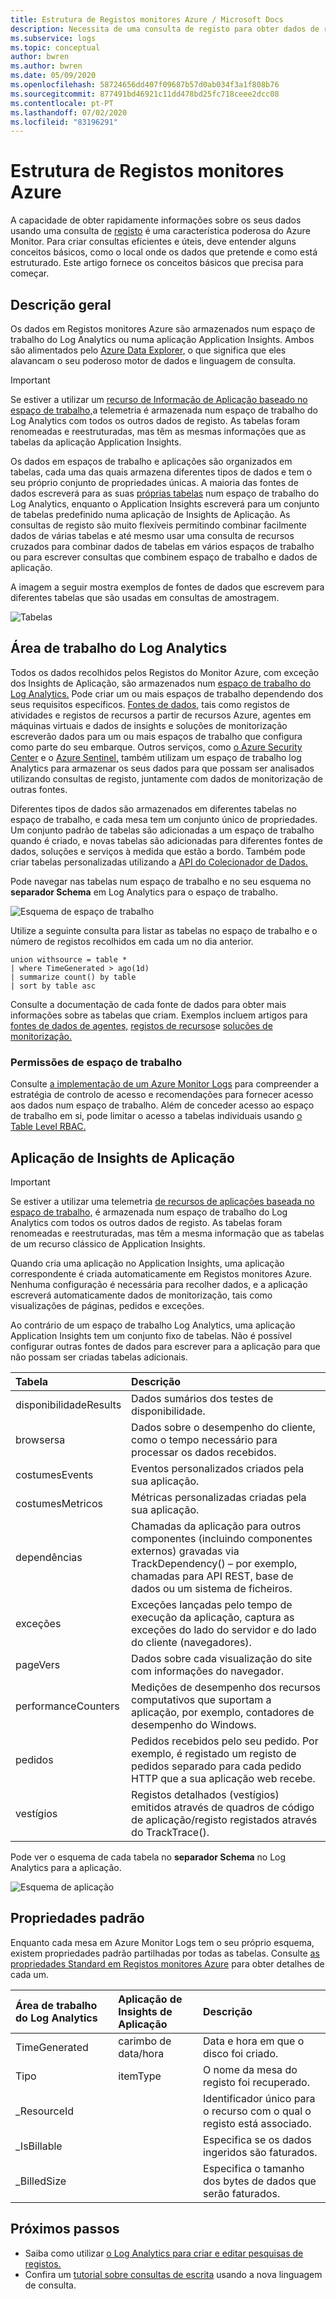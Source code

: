 ```yaml
---
title: Estrutura de Registos monitores Azure / Microsoft Docs
description: Necessita de uma consulta de registo para obter dados de registo do Azure Monitor.  Este artigo descreve como novas consultas de log são usadas no Azure Monitor e fornece conceitos que você precisa entender antes de criar um.
ms.subservice: logs
ms.topic: conceptual
author: bwren
ms.author: bwren
ms.date: 05/09/2020
ms.openlocfilehash: 58724656dd407f09687b57d0ab034f3a1f808b76
ms.sourcegitcommit: 877491bd46921c11dd478bd25fc718ceee2dcc08
ms.contentlocale: pt-PT
ms.lasthandoff: 07/02/2020
ms.locfileid: "83196291"
---
```

# <a name="structure-of-azure-monitor-logs"></a>Estrutura de Registos monitores Azure
A capacidade de obter rapidamente informações sobre os seus dados usando uma consulta de [registo](log-query-overview.md) é uma característica poderosa do Azure Monitor. Para criar consultas eficientes e úteis, deve entender alguns conceitos básicos, como o local onde os dados que pretende e como está estruturado. Este artigo fornece os conceitos básicos que precisa para começar.

## <a name="overview"></a>Descrição geral
Os dados em Registos monitores Azure são armazenados num espaço de trabalho do Log Analytics ou numa aplicação Application Insights. Ambos são alimentados pelo [Azure Data Explorer,](/azure/data-explorer/) o que significa que eles alavancam o seu poderoso motor de dados e linguagem de consulta.

> [!IMPORTANT]
> Se estiver a utilizar um [recurso de Informação de Aplicação baseado no espaço de trabalho,](../app/create-workspace-resource.md)a telemetria é armazenada num espaço de trabalho do Log Analytics com todos os outros dados de registo. As tabelas foram renomeadas e reestruturadas, mas têm as mesmas informações que as tabelas da aplicação Application Insights.

Os dados em espaços de trabalho e aplicações são organizados em tabelas, cada uma das quais armazena diferentes tipos de dados e tem o seu próprio conjunto de propriedades únicas. A maioria das fontes de dados escreverá para as suas [próprias tabelas](../platform/data-sources.md) num espaço de trabalho do Log Analytics, enquanto o Application Insights escreverá para um conjunto de tabelas predefinido numa aplicação de Insights de Aplicação. As consultas de registo são muito flexíveis permitindo combinar facilmente dados de várias tabelas e até mesmo usar uma consulta de recursos cruzados para combinar dados de tabelas em vários espaços de trabalho ou para escrever consultas que combinem espaço de trabalho e dados de aplicação.

A imagem a seguir mostra exemplos de fontes de dados que escrevem para diferentes tabelas que são usadas em consultas de amostragem.

![Tabelas](media/logs-structure/queries-tables.png)

## <a name="log-analytics-workspace"></a>Área de trabalho do Log Analytics
Todos os dados recolhidos pelos Registos do Monitor Azure, com exceção dos Insights de Aplicação, são armazenados num [espaço de trabalho do Log Analytics.](../platform/manage-access.md) Pode criar um ou mais espaços de trabalho dependendo dos seus requisitos específicos. [Fontes de dados,](../platform/data-sources.md) tais como registos de atividades e registos de recursos a partir de recursos Azure, agentes em máquinas virtuais e dados de insights e soluções de monitorização escreverão dados para um ou mais espaços de trabalho que configura como parte do seu embarque. Outros serviços, como [o Azure Security Center](/azure/security-center/) e o [Azure Sentinel,](/azure/sentinel/) também utilizam um espaço de trabalho log Analytics para armazenar os seus dados para que possam ser analisados utilizando consultas de registo, juntamente com dados de monitorização de outras fontes.

Diferentes tipos de dados são armazenados em diferentes tabelas no espaço de trabalho, e cada mesa tem um conjunto único de propriedades. Um conjunto padrão de tabelas são adicionadas a um espaço de trabalho quando é criado, e novas tabelas são adicionadas para diferentes fontes de dados, soluções e serviços à medida que estão a bordo. Também pode criar tabelas personalizadas utilizando a [API do Colecionador de Dados.](../platform/data-collector-api.md)

Pode navegar nas tabelas num espaço de trabalho e no seu esquema no **separador Schema** em Log Analytics para o espaço de trabalho.

![Esquema de espaço de trabalho](media/scope/workspace-schema.png)

Utilize a seguinte consulta para listar as tabelas no espaço de trabalho e o número de registos recolhidos em cada um no dia anterior. 

```Kusto
union withsource = table * 
| where TimeGenerated > ago(1d)
| summarize count() by table
| sort by table asc
```
Consulte a documentação de cada fonte de dados para obter mais informações sobre as tabelas que criam. Exemplos incluem artigos para [fontes de dados de agentes,](../platform/agent-data-sources.md) [registos de recursos](../platform/diagnostic-logs-schema.md)e [soluções de monitorização.](../insights/solutions-inventory.md)

### <a name="workspace-permissions"></a>Permissões de espaço de trabalho
Consulte [a implementação de um Azure Monitor Logs](../platform/design-logs-deployment.md) para compreender a estratégia de controlo de acesso e recomendações para fornecer acesso aos dados num espaço de trabalho. Além de conceder acesso ao espaço de trabalho em si, pode limitar o acesso a tabelas individuais usando [o Table Level RBAC.](../platform/manage-access.md#table-level-rbac)

## <a name="application-insights-application"></a>Aplicação de Insights de Aplicação

> [!IMPORTANT]
> Se estiver a utilizar uma telemetria [de recursos de aplicações baseada no espaço de trabalho,](../app/create-workspace-resource.md) é armazenada num espaço de trabalho do Log Analytics com todos os outros dados de registo. As tabelas foram renomeadas e reestruturadas, mas têm a mesma informação que as tabelas de um recurso clássico de Application Insights.

Quando cria uma aplicação no Application Insights, uma aplicação correspondente é criada automaticamente em Registos monitores Azure. Nenhuma configuração é necessária para recolher dados, e a aplicação escreverá automaticamente dados de monitorização, tais como visualizações de páginas, pedidos e exceções.

Ao contrário de um espaço de trabalho Log Analytics, uma aplicação Application Insights tem um conjunto fixo de tabelas. Não é possível configurar outras fontes de dados para escrever para a aplicação para que não possam ser criadas tabelas adicionais. 

| Tabela | Descrição | 
|:---|:---|
| disponibilidadeResults | Dados sumários dos testes de disponibilidade. |
| browsersa      | Dados sobre o desempenho do cliente, como o tempo necessário para processar os dados recebidos. |
| costumesEvents        | Eventos personalizados criados pela sua aplicação. |
| costumesMetricos       | Métricas personalizadas criadas pela sua aplicação. |
| dependências        | Chamadas da aplicação para outros componentes (incluindo componentes externos) gravadas via TrackDependency() – por exemplo, chamadas para API REST, base de dados ou um sistema de ficheiros. |
| exceções          | Exceções lançadas pelo tempo de execução da aplicação, captura as exceções do lado do servidor e do lado do cliente (navegadores).|
| pageVers           | Dados sobre cada visualização do site com informações do navegador. |
| performanceCounters | Medições de desempenho dos recursos computativos que suportam a aplicação, por exemplo, contadores de desempenho do Windows. |
| pedidos            | Pedidos recebidos pelo seu pedido. Por exemplo, é registado um registo de pedidos separado para cada pedido HTTP que a sua aplicação web recebe.  |
| vestígios              | Registos detalhados (vestígios) emitidos através de quadros de código de aplicação/registo registados através do TrackTrace(). |

Pode ver o esquema de cada tabela no **separador Schema** no Log Analytics para a aplicação.

![Esquema de aplicação](media/scope/application-schema.png)

## <a name="standard-properties"></a>Propriedades padrão
Enquanto cada mesa em Azure Monitor Logs tem o seu próprio esquema, existem propriedades padrão partilhadas por todas as tabelas. Consulte [as propriedades Standard em Registos monitores Azure](../platform/log-standard-properties.md) para obter detalhes de cada um.

| Área de trabalho do Log Analytics | Aplicação de Insights de Aplicação | Descrição |
|:---|:---|:---|
| TimeGenerated | carimbo de data/hora  | Data e hora em que o disco foi criado. |
| Tipo          | itemType   | O nome da mesa do registo foi recuperado. |
| _ResourceId   |            | Identificador único para o recurso com o qual o registo está associado. |
| _IsBillable   |            | Especifica se os dados ingeridos são faturados. |
| _BilledSize   |            | Especifica o tamanho dos bytes de dados que serão faturados. |

## <a name="next-steps"></a>Próximos passos
- Saiba como utilizar [o Log Analytics para criar e editar pesquisas de registos.](../log-query/portals.md)
- Confira um [tutorial sobre consultas de escrita](../log-query/get-started-queries.md) usando a nova linguagem de consulta.
